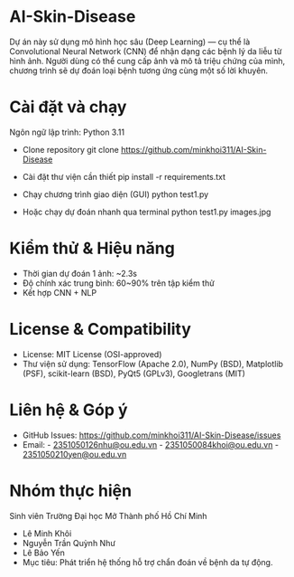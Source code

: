 # AI-Skin-Disease
Dự án này sử dụng mô hình học sâu (Deep Learning) — cụ thể là Convolutional Neural Network (CNN) để nhận dạng các bệnh lý da liễu từ hình ảnh.
Người dùng có thể cung cấp ảnh và mô tả triệu chứng của mình, chương trình sẽ dự đoán loại bệnh tương ứng cùng một số lời khuyên.

# Cài đặt và chạy
Ngôn ngữ lập trình: Python 3.11
- Clone repository
git clone https://github.com/minkhoi311/AI-Skin-Disease

- Cài đặt thư viện cần thiết
pip install -r requirements.txt

- Chạy chương trình giao diện (GUI)
python test1.py

- Hoặc chạy dự đoán nhanh qua terminal
python test1.py images.jpg

# Kiểm thử & Hiệu năng
- Thời gian dự đoán 1 ảnh: ~2.3s 
- Độ chính xác trung bình: 60~90% trên tập kiểm thử
- Kết hợp CNN + NLP 

# License & Compatibility
- License: MIT License (OSI-approved)
- Thư viện sử dụng:
TensorFlow (Apache 2.0),
NumPy (BSD),
Matplotlib (PSF),
scikit-learn (BSD),
PyQt5 (GPLv3),
Googletrans (MIT)

# Liên hệ & Góp ý
- GitHub Issues: https://github.com/minkhoi311/AI-Skin-Disease/issues
- Email: - 2351050126nhu@ou.edu.vn
       - 2351050084khoi@ou.edu.vn
       - 2351050210yen@ou.edu.vn

# Nhóm thực hiện
Sinh viên Trường Đại học Mở Thành phố Hồ Chí Minh
- Lê Minh Khôi 
- Nguyễn Trần Quỳnh Như
- Lê Bảo Yến
- Mục tiêu: Phát triển hệ thống hỗ trợ chẩn đoán về bệnh da tự động.